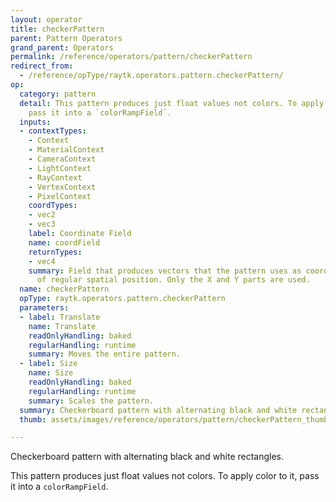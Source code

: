 ```yaml
---
layout: operator
title: checkerPattern
parent: Pattern Operators
grand_parent: Operators
permalink: /reference/operators/pattern/checkerPattern
redirect_from:
  - /reference/opType/raytk.operators.pattern.checkerPattern/
op:
  category: pattern
  detail: This pattern produces just float values not colors. To apply color to it,
    pass it into a `colorRampField`.
  inputs:
  - contextTypes:
    - Context
    - MaterialContext
    - CameraContext
    - LightContext
    - RayContext
    - VertexContext
    - PixelContext
    coordTypes:
    - vec2
    - vec3
    label: Coordinate Field
    name: coordField
    returnTypes:
    - vec4
    summary: Field that produces vectors that the pattern uses as coordinates instead
      of regular spatial position. Only the X and Y parts are used.
  name: checkerPattern
  opType: raytk.operators.pattern.checkerPattern
  parameters:
  - label: Translate
    name: Translate
    readOnlyHandling: baked
    regularHandling: runtime
    summary: Moves the entire pattern.
  - label: Size
    name: Size
    readOnlyHandling: baked
    regularHandling: runtime
    summary: Scales the pattern.
  summary: Checkerboard pattern with alternating black and white rectangles.
  thumb: assets/images/reference/operators/pattern/checkerPattern_thumb.png

---
```



Checkerboard pattern with alternating black and white rectangles.

This pattern produces just float values not colors. To apply color to it, pass it into a `colorRampField`.